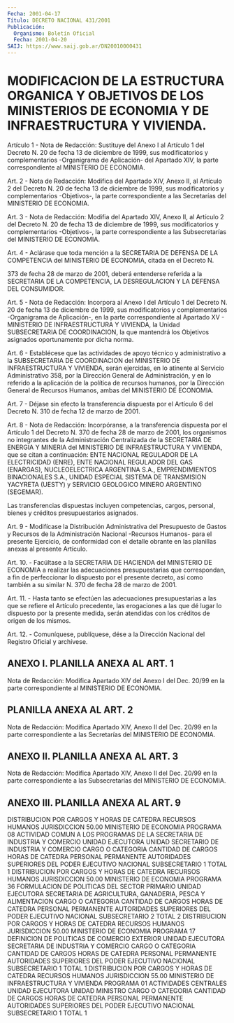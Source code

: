 ```yaml
---
Fecha: 2001-04-17
Título: DECRETO NACIONAL 431/2001
Publicación:
  Organismo: Boletín Oficial
  Fecha: 2001-04-20
SAIJ: https://www.saij.gob.ar/DN20010000431
---
```

# MODIFICACION DE LA ESTRUCTURA ORGANICA Y OBJETIVOS DE LOS MINISTERIOS DE ECONOMIA Y DE INFRAESTRUCTURA Y VIVIENDA.

<a id="1"></a>
Artículo 1 - Nota de Redacción: Sustituye del Anexo I al Artículo 1 del Decreto N. 20 de fecha 13 de diciembre de 1999, sus modificatorios y complementarios  -Organigrama  de  Aplicación- del Apartado XIV, la parte correspondiente al MINISTERIO  DE  ECONOMIA.

<a id="2"></a>
Art. 2 - Nota de Redacción: Modifica del Apartado XIV, Anexo II, al Artículo 2 del Decreto N. 20 de fecha 13 de diciembre de 1999, sus modificatorios y complementarios -Objetivos-, la parte correspondiente a las Secretarías del MINISTERIO DE ECONOMIA.

<a id="3"></a>
Art. 3 - Nota de Redacción: Modifia del Apartado XIV, Anexo II, al Artículo 2 del Decreto N. 20 de fecha 13 de diciembre  de 1999, sus modificatorios y complementarios -Objetivos-, la parte correspondiente a las Subsecretarías del MINISTERIO DE ECONOMIA.

<a id="4"></a>
Art. 4 - Aclárase que toda mención a la SECRETARIA  DE  DEFENSA DE LA COMPETENCIA del MINISTERIO DE ECONOMIA, citada en el Decreto  N.

373  de  fecha 28 de marzo de 2001, deberá entenderse referida a la SECRETARIA  DE  LA  COMPETENCIA,  LA DESREGULACION Y LA DEFENSA DEL CONSUMIDOR.

<a id="5"></a>
Art. 5 - Nota de Redacción: Incorpora al Anexo I del  Artículo 1 del Decreto N. 20 de fecha 13 de diciembre de 1999, sus modificatorios y complementarios -Organigrama de Aplicación-, en la parte correspondiente al Apartado XV - MINISTERIO  DE  INFRAESTRUCTURA  Y VIVIENDA, la Unidad SUBSECRETARIA DE COORDINACION, la que mantendrá los  Objetivos    asignados    oportunamente  por  dicha  norma.

<a id="6"></a>
Art.  6  -  Establécese  que  las  actividades  de apoyo técnico y administrativo a la SUBSECRETARIA DE COORDINACION del MINISTERIO DE INFRAESTRUCTURA  Y  VIVIENDA,  serán ejercidas, en lo  atinente  al Servicio Administrativo 358, por la Dirección General de Administración, y en lo referido  a la aplicación de la política de recursos humanos, por la Dirección  General  de  Recursos  Humanos, ambas del MINISTERIO DE ECONOMIA.

<a id="7"></a>
Art.  7  -  Déjase  sin  efecto  la transferencia dispuesta por el Artículo  6  del  Decreto N. 310 de fecha  12  de  marzo  de  2001.

<a id="8"></a>
Art.  8 - Nota de Redacción: Incorpóranse, a la transferencia dispuesta por el Artículo 1 del Decreto N. 370 de fecha 28 de marzo de 2001, los organismos no integrantes de la Administración Centralizada de la SECRETARIA DE ENERGIA Y MINERIA del MINISTERIO DE INFRAESTRUCTURA Y VIVIENDA, que se citan a continuación: ENTE NACIONAL REGULADOR DE LA ELECTRICIDAD (ENRE), ENTE NACIONAL REGULADOR DEL GAS (ENARGAS), NUCLEOELECTRICA ARGENTINA S.A., EMPRENDIMIENTOS BINACIONALES S.A., UNIDAD ESPECIAL SISTEMA DE TRANSMISION YACYRETA (UESTY) y SERVICIO GEOLOGICO MINERO ARGENTINO (SEGEMAR).

Las transferencias dispuestas incluyen competencias, cargos, personal, bienes  y  créditos presupuestarios asignados.

<a id="9"></a>
Art. 9 - Modifícase la Distribución Administrativa del Presupuesto de  Gastos  y  Recursos  de  la Administración  Nacional  -Recursos Humanos- para el presente Ejercicio,  de conformidad con el detalle obrante en las planillas anexas al presente Artículo.

<a id="10"></a>
Art. 10. - Facúltase a la SECRETARIA DE  HACIENDA del MINISTERIO DE ECONOMIA a realizar las adecuaciones presupuestarias que correspondan, a fin de perfeccionar lo dispuesto  por  el  presente decreto, así como también a su similar N. 370 de fecha 28 de  marzo de 2001.

<a id="11"></a>
Art. 11. - Hasta tanto se efectúen las adecuaciones presupuestarias a las que se refiere el Artículo precedente, las erogaciones a  las que  dé  lugar lo dispuesto por la presente medida, serán atendidas con los créditos de origen de los mismos.

<a id="12"></a>
Art.  12. - Comuníquese, publíquese,  dése  a  la Dirección Nacional del Registro Oficial y archívese.

## ANEXO I. PLANILLA ANEXA AL ART. 1

<a id="1"></a>
Nota de Redacción: Modifica Apartado XIV del Anexo I del Dec. 20/99 en la parte correspondiente al MINISTERIO DE ECONOMIA.

## PLANILLA ANEXA AL ART. 2

<a id="1"></a>
Nota de Redacción: Modifica Apartado XIV, Anexo II del Dec. 20/99 en la parte correspondiente a las Secretarías del MINISTERIO DE ECONOMIA.

## ANEXO II. PLANILLA ANEXA AL ART. 3

<a id="1"></a>
Nota de Redacción: Modifica Apartado XIV, Anexo II del Dec. 20/99 en la parte correspondiente a las Subsecretarías del MINISTERIO DE ECONOMIA.

## ANEXO III. PLANILLA ANEXA AL ART. 9

<a id="1"></a>
DISTRIBUCION POR CARGOS Y HORAS DE CATEDRA                                        RECURSOS HUMANOS JURISDICCION 50.00  MINISTERIO DE ECONOMIA PROGRAMA 08  ACTIVIDAD COMUN A LOS PROGRAMAS DE LA SECRETARIA DE INDUSTRIA Y COMERCIO UNIDAD EJECUTORA  UNIDAD SECRETARIO DE INDUSTRIA Y COMERCIO CARGO O CATEGORIA                      CANTIDAD DE                                 CARGOS      HORAS DE CATEDRA PERSONAL PERMANENTE AUTORIDADES SUPERIORES DEL PODER EJECUTIVO NACIONAL SUBSECRETARIO                       1 TOTAL                               1                           DISTRIBUCION POR CARGOS Y HORAS DE CATEDRA                                        RECURSOS HUMANOS JURISDICCION 50.00  MINISTERIO DE ECONOMIA PROGRAMA 36  FORMULACION DE POLITICAS DEL SECTOR PRIMARIO UNIDAD EJECUTORA  SECRETARIA DE AGRICULTURA, GANADERIA, PESCA Y ALIMENTACION CARGO O CATEGORIA                       CANTIDAD DE                               CARGOS        HORAS DE CATEDRA PERSONAL PERMANENTE AUTORIDADES SUPERIORES DEL PODER EJECUTIVO NACIONAL SUBSECRETARIO                    2 TOTAL                            2                   DISTRIBUCION POR CARGOS Y HORAS DE CATEDRA                                RECURSOS HUMANOS JURISDICCION 50.00  MINISTERIO DE ECONOMIA PROGRAMA 17  DEFINICION DE POLITICAS DE COMERCIO EXTERIOR UNIDAD EJECUTORA  SECRETARIA DE INDUSTRIA Y COMERCIO CARGO O CATEGORIA                 CANTIDAD DE                             CARGOS       HORAS DE CATEDRA PERSONAL PERMANENTE AUTORIDADES SUPERIORES DEL PODER EJECUTIVO NACIONAL SUBSECRETARIO                  1 TOTAL                          1                  DISTRIBUCION POR CARGOS Y HORAS DE CATEDRA                        RECURSOS HUMANOS JURISDICCION 55.00  MINISTERIO DE INFRAESTRUCTURA Y VIVIENDA PROGRAMA 01  ACTIVIDADES CENTRALES UNIDAD EJECUTORA  UNIDAD MINISTRO CARGO O CATEGORIA                CANTIDAD DE                            CARGOS        HORAS DE CATEDRA PERSONAL PERMANENTE AUTORIDADES SUPERIORES DEL PODER EJECUTIVO NACIONAL SUBSECRETARIO                1 TOTAL                        1